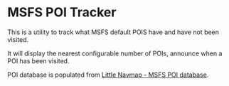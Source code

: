 # MSFS POI Tracker

This is a utility to track what MSFS default POIS have and have not been visited.

It will display the nearest configurable number of POIs, announce when a POI has been visited.

POI database is populated from [Little Navmap - MSFS POI database](https://flightsim.to/file/17193/little-navmap-msfs-poi-database).